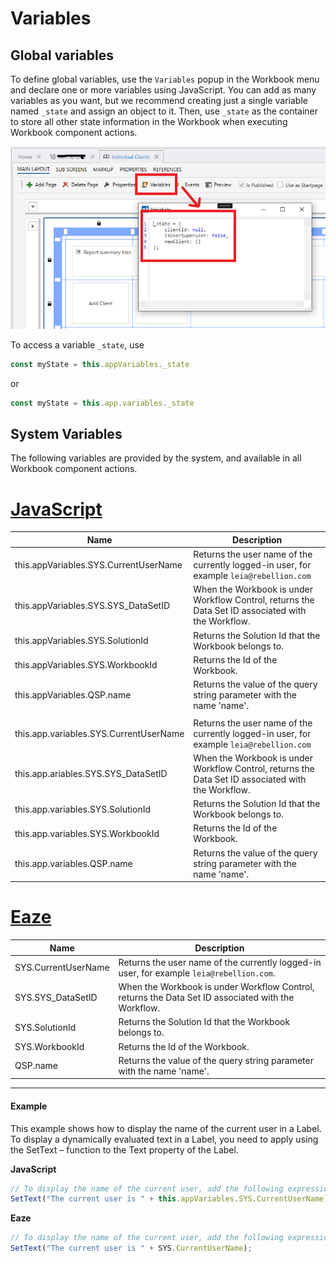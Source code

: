 
# Variables


## Global variables

To define global variables, use the `Variables` popup in the Workbook menu and declare one or more variables using JavaScript. You can add as many variables as you want, but we recommend creating just a single variable named `_state` and assign an object to it. Then, use `_state` as the container to store all other state information in the Workbook when executing Workbook component actions.

![image](../../../../../images/invision/workbook-global-variables.png)

To access a variable `_state`, use  

```javascript
const myState = this.appVariables._state 
```

or  

```javascript
const myState = this.app.variables._state
```

## System Variables

The following variables are provided by the system, and available in all Workbook component actions.  

# [JavaScript](#tab/javascript)
| Name                                  | Description                             |
|---------------------------------------|-----------------------------------------|
| this.appVariables.SYS.CurrentUserName | Returns the user name of the currently logged-in user, for example `leia@rebellion.com` |
| this.appVariables.SYS.SYS_DataSetID   | When the Workbook is under Workflow Control, returns the Data Set ID associated with the Workflow. |
| this.appVariables.SYS.SolutionId      | Returns the Solution Id that the Workbook belongs to. |
| this.appVariables.SYS.WorkbookId      | Returns the Id of the Workbook.          |
| this.appVariables.QSP.name            | Returns the value of the query string parameter with the name 'name'. |
|                                       |                                                             |
| this.app.variables.SYS.CurrentUserName | Returns the user name of the currently logged-in user, for example `leia@rebellion.com` |
| this.app.ariables.SYS.SYS_DataSetID    | When the Workbook is under Workflow Control, returns the Data Set ID associated with the Workflow. |
| this.app.variables.SYS.SolutionId      | Returns the Solution Id that the Workbook belongs to. |
| this.app.variables.SYS.WorkbookId      | Returns the Id of the Workbook.          |
| this.app.variables.QSP.name            | Returns the value of the query string parameter with the name 'name'. |

# [Eaze](#tab/eaze)

| Name                | Description                             |
|---------------------|-----------------------------------------|
| SYS.CurrentUserName | Returns the user name of the currently logged-in user, for example `leia@rebellion.com`. |
| SYS.SYS_DataSetID   | When the Workbook is under Workflow Control, returns the Data Set ID associated with the Workflow. |
| SYS.SolutionId      | Returns the Solution Id that the Workbook belongs to. |
| SYS.WorkbookId      | Returns the Id of the Workbook.          |
| QSP.name            | Returns the value of the query string parameter with the name 'name'. |

---

#### Example

This example shows how to display the name of the current user in a Label.  
To display a dynamically evaluated text in a Label, you need to apply using the SetText – function to the Text property of the Label.

**JavaScript**
```javascript
// To display the name of the current user, add the following expression to the Text property of a Label.
SetText("The current user is " + this.appVariables.SYS.CurrentUserName);
```

**Eaze**
```javascript
// To display the name of the current user, add the following expression to the Text property of a Label.
SetText("The current user is " + SYS.CurrentUserName);
```